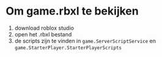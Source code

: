 # Om game.rbxl te bekijken
1. download roblox studio
2. open het .rbxl bestand
3. de scripts zijn te vinden in `game.ServerScriptService` en `game.StarterPlayer.StarterPlayerScripts`
